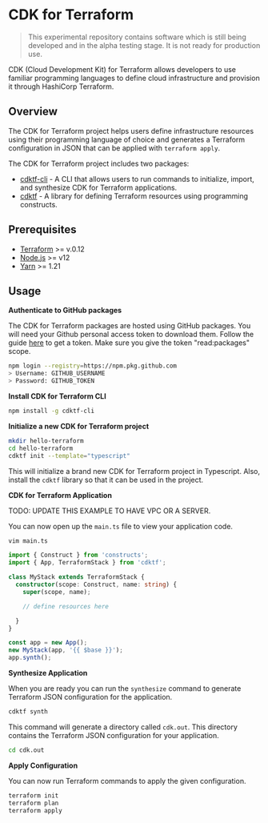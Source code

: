 # CDK for Terraform

> This experimental repository contains software which is still being developed
> and in the alpha testing stage. It is not ready for production use.

CDK (Cloud Development Kit) for Terraform allows developers to use familiar
programming languages to define cloud infrastructure and provision it through
HashiCorp Terraform.

## Overview

The CDK for Terraform project helps users define infrastructure resources using their programming language of choice and generates a Terraform configuration in JSON that can be applied with `terraform apply`.

The CDK for Terraform project includes two packages:

* [cdktf-cli](./packages/cdktf-cli) - A CLI that allows users to run commands to initialize, import, and synthesize CDK for Terraform applications.
* [cdktf](./packages/cdktf-cli) - A library for defining Terraform resources using programming constructs.

## Prerequisites

- [Terraform](https://www.terraform.io/downloads.html) >= v.0.12
- [Node.js](https://nodejs.org) >= v12
- [Yarn](https://yarnpkg.com/en/docs/install) >= 1.21

## Usage

**Authenticate to GitHub packages**

The CDK for Terraform packages are hosted using GitHub packages. You will need your Github personal access token to download them.
Follow the guide [here](https://help.github.com/en/github/authenticating-to-github/creating-a-personal-access-token-for-the-command-line) to get a token. Make sure you give the token "read:packages" scope.

```bash
npm login --registry=https://npm.pkg.github.com
> Username: GITHUB_USERNAME
> Password: GITHUB_TOKEN
```

**Install CDK for Terraform CLI**

```bash
npm install -g cdktf-cli
```

**Initialize a new CDK for Terraform project**

```bash
mkdir hello-terraform
cd hello-terraform
cdktf init --template="typescript"
```

This will initialize a brand new CDK for Terraform project in Typescript. Also, install the `cdktf` library so that it can be used in the project.

**CDK for Terraform Application**

TODO: UPDATE THIS EXAMPLE TO HAVE VPC OR A SERVER.

You can now open up the `main.ts` file to view your application code.

```bash
vim main.ts
```

```typescript
import { Construct } from 'constructs';
import { App, TerraformStack } from 'cdktf';

class MyStack extends TerraformStack {
  constructor(scope: Construct, name: string) {
    super(scope, name);

    // define resources here

  }
}

const app = new App();
new MyStack(app, '{{ $base }}');
app.synth();
```

**Synthesize Application**

When you are ready you can run the `synthesize` command to generate Terraform JSON configuration for the application.

```bash
cdktf synth
```

This command will generate a directory called `cdk.out`. This directory contains the Terraform JSON configuration for
your application.

```bash
cd cdk.out
```

**Apply Configuration**

You can now run Terraform commands to apply the given configuration.

```bash
terraform init
terraform plan
terraform apply
```

